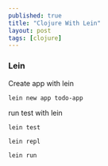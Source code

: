 ```yaml
---
published: true
title: "Clojure With Lein"
layout: post
tags: [clojure]
---
```


### Lein

Create app with lein
```
lein new app todo-app
```

run test with lein 
```
lein test
```

```
lein repl
```

```
lein run
```
